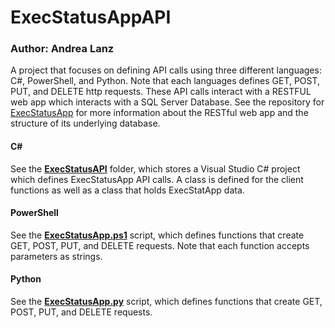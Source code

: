 # ExecStatusAppAPI

### Author: Andrea Lanz

A project that focuses on defining API calls using three different languages: C#, PowerShell, and Python. Note that each languages defines GET, POST, PUT, and DELETE http requests. These API calls interact with a RESTFUL web app which interacts with a SQL Server Database. See the repository for [ExecStatusApp](https://github.com/andrealanz/ExecStatusApp) for more information about the RESTful web app and the structure of its underlying database.

#### C#
See the **[ExecStatusAPI](https://github.com/andrealanz/ExecStatusAppAPI/tree/master/ExecStatusAPI)** folder, which stores a Visual Studio C# project which defines ExecStatusApp API calls. A class is defined for the client functions as well as a class that holds ExecStatApp data.

#### PowerShell
See the **[ExecStatusApp.ps1](https://github.com/andrealanz/ExecStatusAppAPI/blob/master/ExecStatusApp.ps1)** script, which defines functions that create GET, POST, PUT, and DELETE requests. Note that each function accepts parameters as strings.

#### Python
See the **[ExecStatusApp.py](https://github.com/andrealanz/ExecStatusAppAPI/blob/master/ExecStatusApp.py)** script, which defines functions that create GET, POST, PUT, and DELETE requests.

